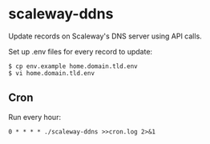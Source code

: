 # scaleway-ddns

Update records on Scaleway's DNS server using API calls.

Set up .env files for every record to update:
```
$ cp env.example home.domain.tld.env
$ vi home.domain.tld.env
```

## Cron

Run every hour:
```
0 * * * * ./scaleway-ddns >>cron.log 2>&1
```
